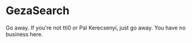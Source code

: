 # GezaSearch

Go away. If you're not tti0 or Pal Kerecsenyi, just go away. You have no business here.
